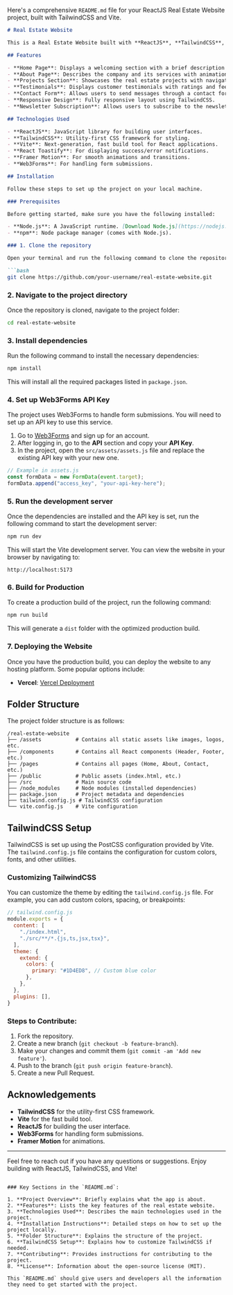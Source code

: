 Here's a comprehensive `README.md` file for your ReactJS Real Estate Website project, built with TailwindCSS and Vite.

```markdown
# Real Estate Website

This is a Real Estate Website built with **ReactJS**, **TailwindCSS**, and **Vite**. The website is designed to showcase real estate listings, provide information about the company, and allow users to contact the team. It features a modern and responsive design, ensuring a seamless experience across different devices.

## Features

- **Home Page**: Displays a welcoming section with a brief description of the company.
- **About Page**: Describes the company and its services with animations.
- **Projects Section**: Showcases the real estate projects with navigation controls.
- **Testimonials**: Displays customer testimonials with ratings and feedback.
- **Contact Form**: Allows users to send messages through a contact form.
- **Responsive Design**: Fully responsive layout using TailwindCSS.
- **Newsletter Subscription**: Allows users to subscribe to the newsletter for updates.

## Technologies Used

- **ReactJS**: JavaScript library for building user interfaces.
- **TailwindCSS**: Utility-first CSS framework for styling.
- **Vite**: Next-generation, fast build tool for React applications.
- **React Toastify**: For displaying success/error notifications.
- **Framer Motion**: For smooth animations and transitions.
- **Web3Forms**: For handling form submissions.

## Installation

Follow these steps to set up the project on your local machine.

### Prerequisites

Before getting started, make sure you have the following installed:

- **Node.js**: A JavaScript runtime. [Download Node.js](https://nodejs.org/)
- **npm**: Node package manager (comes with Node.js).

### 1. Clone the repository

Open your terminal and run the following command to clone the repository:

```bash
git clone https://github.com/your-username/real-estate-website.git
```

### 2. Navigate to the project directory

Once the repository is cloned, navigate to the project folder:

```bash
cd real-estate-website
```

### 3. Install dependencies

Run the following command to install the necessary dependencies:

```bash
npm install
```

This will install all the required packages listed in `package.json`.

### 4. Set up Web3Forms API Key

The project uses Web3Forms to handle form submissions. You will need to set up an API key to use this service.

1. Go to [Web3Forms](https://web3forms.com/) and sign up for an account.
2. After logging in, go to the **API** section and copy your **API Key**.
3. In the project, open the `src/assets/assets.js` file and replace the existing API key with your new one.

```javascript
// Example in assets.js
const formData = new FormData(event.target);
formData.append("access_key", "your-api-key-here");
```

### 5. Run the development server

Once the dependencies are installed and the API key is set, run the following command to start the development server:

```bash
npm run dev
```

This will start the Vite development server. You can view the website in your browser by navigating to:

```
http://localhost:5173
```

### 6. Build for Production

To create a production build of the project, run the following command:

```bash
npm run build
```

This will generate a `dist` folder with the optimized production build.

### 7. Deploying the Website

Once you have the production build, you can deploy the website to any hosting platform. Some popular options include:

- **Vercel**: [Vercel Deployment](https://vercel.com/)

## Folder Structure

The project folder structure is as follows:

```
/real-estate-website
├── /assets           # Contains all static assets like images, logos, etc.
├── /components       # Contains all React components (Header, Footer, etc.)
├── /pages            # Contains all pages (Home, About, Contact, etc.)
├── /public           # Public assets (index.html, etc.)
├── /src              # Main source code
├── /node_modules     # Node modules (installed dependencies)
├── package.json      # Project metadata and dependencies
├── tailwind.config.js # TailwindCSS configuration
└── vite.config.js    # Vite configuration
```

## TailwindCSS Setup

TailwindCSS is set up using the PostCSS configuration provided by Vite. The `tailwind.config.js` file contains the configuration for custom colors, fonts, and other utilities.

### Customizing TailwindCSS

You can customize the theme by editing the `tailwind.config.js` file. For example, you can add custom colors, spacing, or breakpoints:

```javascript
// tailwind.config.js
module.exports = {
  content: [
    "./index.html",
    "./src/**/*.{js,ts,jsx,tsx}",
  ],
  theme: {
    extend: {
      colors: {
        primary: "#1D4ED8", // Custom blue color
      },
    },
  },
  plugins: [],
}
```

### Steps to Contribute:

1. Fork the repository.
2. Create a new branch (`git checkout -b feature-branch`).
3. Make your changes and commit them (`git commit -am 'Add new feature'`).
4. Push to the branch (`git push origin feature-branch`).
5. Create a new Pull Request.


## Acknowledgements

- **TailwindCSS** for the utility-first CSS framework.
- **Vite** for the fast build tool.
- **ReactJS** for building the user interface.
- **Web3Forms** for handling form submissions.
- **Framer Motion** for animations.

---

Feel free to reach out if you have any questions or suggestions. Enjoy building with ReactJS, TailwindCSS, and Vite!

```

### Key Sections in the `README.md`:

1. **Project Overview**: Briefly explains what the app is about.
2. **Features**: Lists the key features of the real estate website.
3. **Technologies Used**: Describes the main technologies used in the project.
4. **Installation Instructions**: Detailed steps on how to set up the project locally.
5. **Folder Structure**: Explains the structure of the project.
6. **TailwindCSS Setup**: Explains how to customize TailwindCSS if needed.
7. **Contributing**: Provides instructions for contributing to the project.
8. **License**: Information about the open-source license (MIT).

This `README.md` should give users and developers all the information they need to get started with the project.
